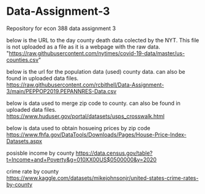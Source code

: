 # Data-Assignment-3
Repository for econ 388 data assignment 3

below is the URL to the day county death data colected by the NYT. This file is not uploaded as a file as it is a webpage with the raw data.
"https://raw.githubusercontent.com/nytimes/covid-19-data/master/us-counties.csv"

below is the url for the population data (used) county data. can also be found in uploaded data files.
https://raw.githubusercontent.com/rcbithell/Data-Assignment-3/main/PEPPOP2019.PEPANNRES-Data.csv

below is data used to merge zip code to county. can also be found in uploaded data files. 
https://www.huduser.gov/portal/datasets/usps_crosswalk.html

below is data used to obtain hosueing prices by zip code
https://www.fhfa.gov/DataTools/Downloads/Pages/House-Price-Index-Datasets.aspx

posisble income by county
https://data.census.gov/table?t=Income+and+Poverty&g=010XX00US$0500000&y=2020

crime rate by county
https://www.kaggle.com/datasets/mikejohnsonjr/united-states-crime-rates-by-county

